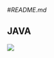 #*README.md*

## **JAVA**

![](https://raw.githubusercontent.com/abrahamcalf/programming-languages-logos/master/src/java/java_256x256.png)

